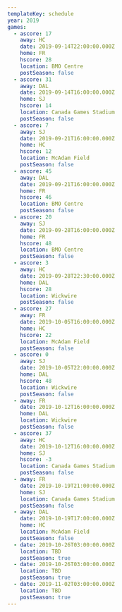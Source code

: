```yaml
---
templateKey: schedule
year: 2019
games:
  - ascore: 17
    away: HC
    date: 2019-09-14T22:00:00.000Z
    home: FR
    hscore: 28
    location: BMO Centre
    postSeason: false
  - ascore: 31
    away: DAL
    date: 2019-09-14T16:00:00.000Z
    home: SJ
    hscore: 14
    location: Canada Games Stadium
    postSeason: false
  - ascore: 7
    away: SJ
    date: 2019-09-21T16:00:00.000Z
    home: HC
    hscore: 12
    location: McAdam Field
    postSeason: false
  - ascore: 45
    away: DAL
    date: 2019-09-21T16:00:00.000Z
    home: FR
    hscore: 46
    location: BMO Centre
    postSeason: false
  - ascore: 20
    away: SJ
    date: 2019-09-28T16:00:00.000Z
    home: FR
    hscore: 48
    location: BMO Centre
    postSeason: false
  - ascore: 3
    away: HC
    date: 2019-09-28T22:30:00.000Z
    home: DAL
    hscore: 28
    location: Wickwire
    postSeason: false
  - ascore: 27
    away: FR
    date: 2019-10-05T16:00:00.000Z
    home: HC
    hscore: 22
    location: McAdam Field
    postSeason: false
  - ascore: 0
    away: SJ
    date: 2019-10-05T22:00:00.000Z
    home: DAL
    hscore: 48
    location: Wickwire
    postSeason: false
  - away: FR
    date: 2019-10-12T16:00:00.000Z
    home: DAL
    location: Wickwire
    postSeason: false
  - ascore: 37
    away: HC
    date: 2019-10-12T16:00:00.000Z
    home: SJ
    hscore: -3
    location: Canada Games Stadium
    postSeason: false
  - away: FR
    date: 2019-10-19T21:00:00.000Z
    home: SJ
    location: Canada Games Stadium
    postSeason: false
  - away: DAL
    date: 2019-10-19T17:00:00.000Z
    home: HC
    location: McAdam Field
    postSeason: false
  - date: 2019-10-26T03:00:00.000Z
    location: TBD
    postSeason: true
  - date: 2019-10-26T03:00:00.000Z
    location: TBD
    postSeason: true
  - date: 2019-11-02T03:00:00.000Z
    location: TBD
    postSeason: true
---
```


